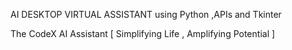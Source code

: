 AI DESKTOP VIRTUAL ASSISTANT using Python ,APIs and Tkinter 

The CodeX AI Assistant [ Simplifying Life , Amplifying Potential ]


